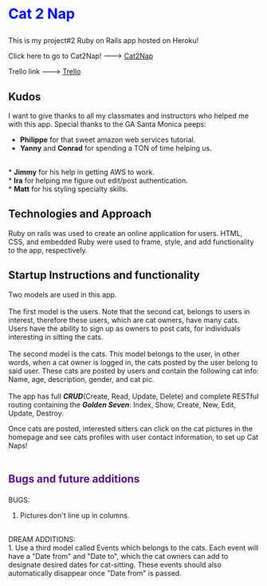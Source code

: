 # <p style= 'color: blue'>Cat 2 Nap</p>
This is my project#2 Ruby on Rails app hosted on Heroku!</br>

Click here to go to Cat2Nap! ---> <a href='https://cat2nap.herokuapp.com/'>Cat2Nap </a>

Trello link ---> <a href='https://trello.com/b/NlT5vBTc/project-2-katknapp'>Trello </a>

## Kudos
I want to give thanks to all my classmates and instructors who helped me with this app. Special thanks to the GA Santa Monica peeps: </br>
* <b>Philippe</b> for that sweet amazon web services tutorial. </br>
* <b>Yanny</b> and <b>Conrad</b> for spending a TON of time helping us.
</br>
* <b>Jimmy</b> for his help in getting AWS to work.
</br>
* <b>Ira</b> for helping me figure out edit/post authentication. </br>
* <b>Matt</b> for his styling specialty skills.

## Technologies and Approach
Ruby on rails was used to create an online application for users. HTML, CSS, and embedded Ruby were used to frame, style, and add functionality to the app, respectively.  </br>


## Startup Instructions and functionality
Two models are used in this app.  </br></br> The first model is the users. Note that the second cat, belongs to users in interest, therefore these users, which are cat owners, have many cats. Users have the ability to sign up as owners to post cats, for individuals interesting in sitting the cats. </br> </br>
The second model is the cats. This model belongs to the user, in other words, when a cat owner is logged in, the cats posted by the user belong to said user. These cats are posted by users and contain the following cat info: </br> Name, age, description, gender, and cat pic.  </br> </br>
The app has full <i><b>CRUD</i></b>(Create, Read, Update, Delete) and complete RESTful routing containing the <i><b>Golden Seven</i></b>: Index, Show, Create, New, Edit, Update, Destroy.

Once cats are posted, interested sitters can click on the cat pictures in the homepage and see cats profiles with user contact information, to set up Cat Naps! </br> </br> 

## <p style= 'color: #5f0f82'>Bugs and future additions</p>
BUGS: </br> 
1. Pictures don't line up in columns.</br>
</br>
DREAM ADDITIONS: </br>
1. Use a third model called Events which belongs to the cats. Each event will have a "Date from" and "Date to", which the cat owners can add to designate desired dates for cat-sitting. These events should also automatically disappear once "Date from" is passed. 
